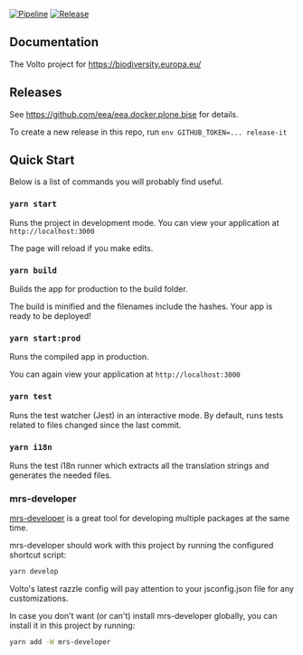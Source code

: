 [![Pipeline](https://ci.eionet.europa.eu/buildStatus/icon?job=volto/bise-frontend/master&subject=pipeline)](https://ci.eionet.europa.eu/view/Github/job/volto/job/bise-frontend/job/master/display/redirect)
[![Release](https://img.shields.io/github/v/release/eea/bise-frontend?sort=semver)](https://github.com/eea/bise-frontend/releases)

## Documentation

The Volto project for https://biodiversity.europa.eu/

## Releases

See https://github.com/eea/eea.docker.plone.bise for details.

To create a new release in this repo, run `env GITHUB_TOKEN=... release-it`

## Quick Start

Below is a list of commands you will probably find useful.

### `yarn start`

Runs the project in development mode.
You can view your application at `http://localhost:3000`

The page will reload if you make edits.

### `yarn build`

Builds the app for production to the build folder.

The build is minified and the filenames include the hashes.
Your app is ready to be deployed!

### `yarn start:prod`

Runs the compiled app in production.

You can again view your application at `http://localhost:3000`

### `yarn test`

Runs the test watcher (Jest) in an interactive mode.
By default, runs tests related to files changed since the last commit.

### `yarn i18n`

Runs the test i18n runner which extracts all the translation strings and
generates the needed files.


### mrs-developer

[mrs-developer](https://github.com/collective/mrs-developer) is a great tool
for developing multiple packages at the same time.

mrs-developer should work with this project by running the configured shortcut script:

```bash
yarn develop
```

Volto's latest razzle config will pay attention to your jsconfig.json file for any customizations.

In case you don't want (or can't) install mrs-developer globally, you can install it in this project by running:

```bash
yarn add -W mrs-developer
```
